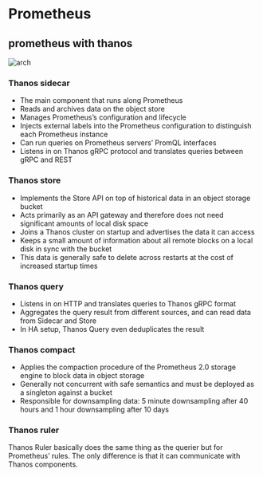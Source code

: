 # Prometheus

## prometheus with thanos

![arch](https://cdn.buttercms.com/MgmtWUMeQOyJomANiEin)

### Thanos sidecar

- The main component that runs along Prometheus
- Reads and archives data on the object store
- Manages Prometheus’s configuration and lifecycle
- Injects external labels into the Prometheus configuration to distinguish each Prometheus instance
- Can run queries on Prometheus servers’ PromQL interfaces
- Listens in on Thanos gRPC protocol and translates queries between gRPC and REST

### Thanos store

- Implements the Store API on top of historical data in an object storage bucket
- Acts primarily as an API gateway and therefore does not need significant amounts of local disk space
- Joins a Thanos cluster on startup and advertises the data it can access
- Keeps a small amount of information about all remote blocks on a local disk in sync with the bucket
- This data is generally safe to delete across restarts at the cost of increased startup times

### Thanos query

- Listens in on HTTP and translates queries to Thanos gRPC format
- Aggregates the query result from different sources, and can read data from Sidecar and Store
- In HA setup, Thanos Query even deduplicates the result

### Thanos compact

- Applies the compaction procedure of the Prometheus 2.0 storage engine to block data in object storage
- Generally not concurrent with safe semantics and must be deployed as a singleton against a bucket
- Responsible for downsampling data: 5 minute downsampling after 40 hours and 1 hour downsampling after 10 days

### Thanos ruler

Thanos Ruler basically does the same thing as the querier but for Prometheus’ rules. The only difference is that it can communicate with Thanos components.
